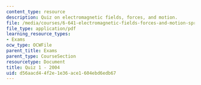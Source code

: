 ```yaml
---
content_type: resource
description: Quiz on electromagnetic fields, forces, and motion.
file: /media/courses/6-641-electromagnetic-fields-forces-and-motion-spring-2005/d56aacd44f2e1e36ace1604ebd6edb67_quiz1_so4.pdf
file_type: application/pdf
learning_resource_types:
- Exams
ocw_type: OCWFile
parent_title: Exams
parent_type: CourseSection
resourcetype: Document
title: Quiz 1 - 2004
uid: d56aacd4-4f2e-1e36-ace1-604ebd6edb67
---
```

